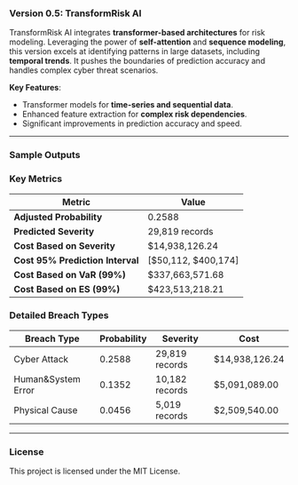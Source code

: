 ### **Version 0.5: TransformRisk AI**
 
TransformRisk AI integrates **transformer-based architectures** for risk modeling. Leveraging the power of **self-attention** and **sequence modeling**, this version excels at identifying patterns in large datasets, including **temporal trends**. It pushes the boundaries of prediction accuracy and handles complex cyber threat scenarios.

**Key Features**:
- Transformer models for **time-series and sequential data**.
- Enhanced feature extraction for **complex risk dependencies**.
- Significant improvements in prediction accuracy and speed.


---


### **Sample Outputs**

### **Key Metrics**

| **Metric** | **Value** |
| ---------- | --------- |
| **Adjusted Probability** | 0.2588 |
| **Predicted Severity** | 29,819 records |
| **Cost Based on Severity** | $14,938,126.24 |
| **Cost 95% Prediction Interval** | [$50,112, $400,174]|
| **Cost Based on VaR (99%)** | $337,663,571.68 |
| **Cost Based on ES (99%)** | $423,513,218.21 |


### **Detailed Breach Types**

| **Breach Type** | **Probability** | **Severity** | **Cost** |
| --------------- | --------------- | ------------ | -------- |
| Cyber Attack | 0.2588 | 29,819 records | $14,938,126.24 |
| Human&System Error | 0.1352 | 10,182 records | $5,091,089.00 |
| Physical Cause | 0.0456 | 5,019 records | $2,509,540.00 |


---

### **License**
This project is licensed under the MIT License.
